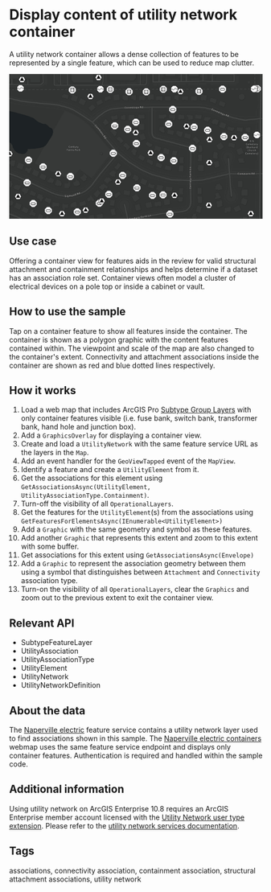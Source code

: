 # Display content of utility network container

A utility network container allows a dense collection of features to be represented by a single feature, which can be used to reduce map clutter.

![Image of display content of utility network container](display-content-of-utility-network-container.png)

## Use case

Offering a container view for features aids in the review for valid structural attachment and containment relationships and helps determine if a dataset has an association role set. Container views often model a cluster of electrical devices on a pole top or inside a cabinet or vault.

## How to use the sample

Tap on a container feature to show all features inside the container. The container is shown as a polygon graphic with the content features contained within. The viewpoint and scale of the map are also changed to the container's extent. Connectivity and attachment associations inside the container are shown as red and blue dotted lines respectively.

## How it works

1. Load a web map that includes ArcGIS Pro [Subtype Group Layers](https://pro.arcgis.com/en/pro-app/help/mapping/layer-properties/subtype-layers.htm) with only container features visible (i.e. fuse bank, switch bank, transformer bank, hand hole and junction box).
2. Add a `GraphicsOverlay` for displaying a container view.
3. Create and load a `UtilityNetwork` with the same feature service URL as the layers in the `Map`.
4. Add an event handler for the `GeoViewTapped` event of the `MapView`.
5. Identify a feature and create a `UtilityElement` from it.
6. Get the associations for this element using `GetAssociationsAsync(UtilityElement, UtilityAssociationType.Containment)`.
7. Turn-off the visibility of all `OperationalLayers`.
8. Get the features for the `UtilityElement`(s) from the associations using `GetFeaturesForElementsAsync(IEnumerable<UtilityElement>)`
9. Add a `Graphic` with the same geometry and symbol as these features.
10. Add another `Graphic` that represents this extent and zoom to this extent with some buffer.
11. Get associations for this extent using `GetAssociationsAsync(Envelope)`
12. Add a `Graphic` to represent the association geometry between them using a symbol that distinguishes between `Attachment` and `Connectivity` association type.
13. Turn-on the visibility of all `OperationalLayers`, clear the `Graphics` and zoom out to the previous extent to exit the container view.

## Relevant API

* SubtypeFeatureLayer
* UtilityAssociation
* UtilityAssociationType
* UtilityElement
* UtilityNetwork
* UtilityNetworkDefinition

## About the data

The [Naperville electric](https://sampleserver7.arcgisonline.com/server/rest/services/UtilityNetwork/NapervilleElectric/FeatureServer) feature service contains a utility network layer used to find associations shown in this sample. The [Naperville electric containers](https://sampleserver7.arcgisonline.com/portal/home/item.html?id=813eda749a9444e4a9d833a4db19e1c8) webmap uses the same feature service endpoint and displays only container features. Authentication is required and handled within the sample code.

## Additional information

Using utility network on ArcGIS Enterprise 10.8 requires an ArcGIS Enterprise member account licensed with the [Utility Network user type extension](https://enterprise.arcgis.com/en/portal/latest/administer/windows/license-user-type-extensions.htm#ESRI_SECTION1_41D78AD9691B42E0A8C227C113C0C0BF). Please refer to the [utility network services documentation](https://enterprise.arcgis.com/en/server/latest/publish-services/windows/utility-network-services.htm).

## Tags

associations, connectivity association, containment association, structural attachment associations, utility network
